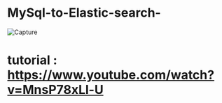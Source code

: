 # MySql-to-Elastic-search-
![Capture](https://user-images.githubusercontent.com/39345855/99355586-8d7d8e80-2876-11eb-9f85-caa80df2d247.JPG)

# tutorial : https://www.youtube.com/watch?v=MnsP78xLl-U
